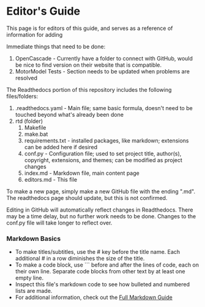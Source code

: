 # Editor's Guide

This page is for editors of this guide, and serves as a reference of information for adding 

Immediate things that need to be done:
1. OpenCascade - Currently have a folder to connect with GitHub, would be nice to find version on their website that is compatible.
2. MotorModel Tests - Section needs to be updated when problems are resolved

The Readthedocs portion of this repository includes the following files/folders:
1. .readthedocs.yaml - Main file; same basic formula, doesn't need to be touched beyond what's already been done
2. rtd (folder)
     1. Makefile
     2. make.bat
     3. requirements.txt - installed packages, like markdown; extensions can be added here if desired
     4. conf.py - Configuration file; used to set project title, author(s), copyright, extensions, and themes; can be modified as project changes
     5. index.md - Markdown file, main content page
     6. editors.md - This file
  
To make a new page, simply make a new GitHub file with the ending ".md". The readthedocs page should update, but this is not confirmed.

Editing in GitHub will automatically reflect changes in Readthedocs. There may be a time delay, but no further work needs to be done. Changes to the conf.py file will take longer to reflect over.

### Markdown Basics

- To make titles/subtitles, use the # key before the title name. Each additional # in a row diminishes the size of the title.
- To make a code block, use ``` before and after the lines of code, each on their own line. Separate code blocks from other text by at least one empty line.
- Inspect this file's markdown code to see how bulleted and numbered lists are made.
- For additional information, check out the [Full Markdown Guide](https://www.markdownguide.org/extended-syntax/)
